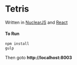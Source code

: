 # Tetris

Written in [NuclearJS](http://github.com/optimizely/nuclear-js) and [React](http://github.com/facebook/react)

#### To Run

```js
npm install
gulp
```

Then goto **http://localhost:8003**
